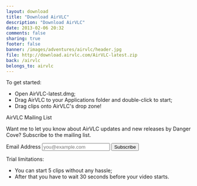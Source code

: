 ```yaml
---
layout: download
title: "Download AirVLC"
description: "Download AirVLC"
date: 2013-02-06 20:32
comments: false
sharing: true
footer: false
banner: /images/adventures/airvlc/header.jpg
file: http://download.airvlc.com/AirVLC-latest.zip
back: /airvlc
belongs_to: airvlc
---
```


To get started:

- Open AirVLC-latest.dmg;
- Drag AirVLC to your Applications folder and double-click to start;
- Drag clips onto AirVLC's drop zone!

<!-- Begin MailChimp Signup Form -->
<div id="mc_embed_signup">
<form action="http://dangercove.us7.list-manage.com/subscribe/post?u=40b2fe274e6d6a9d03dd7d5f1&amp;id=7a41439553" method="post" id="mc-embedded-subscribe-form" name="mc-embedded-subscribe-form" class="validate" target="_blank" novalidate>
  <p>AirVLC Mailing List</p>
  <p>Want me to let you know about AirVLC updates and new releases by Danger Cove? Subscribe to the mailing list.</p>
<div class="mc-field-group form-horizontal">
  <label for="mce-EMAIL">Email Address </label>
  <input type="email" value="" name="EMAIL" class="required email" id="mce-EMAIL" placeholder="you@example.com">
  <input type="submit" value="Subscribe" name="subscribe" id="mc-embedded-subscribe" class="button btn">  
</div>
  <div id="mce-responses" class="clear">
    <div class="response" id="mce-error-response" style="display:none"></div>
    <div class="response" id="mce-success-response" style="display:none"></div>
  </div>
</form>
</div>

<!--End mc_embed_signup-->

Trial limitations:

- You can start 5 clips without any hassle;
- After that you have to wait 30 seconds before your video starts.
